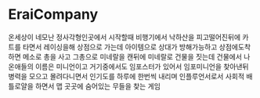 # EraiCompany
온세상이 네모난 정사각형인곳에서 시작할때 비행기에서 낙하산을 피고떨어진뒤에 카트를 타면서 레이싱을해 상점으로 가는데 아이템으로 상대가 방해가능하고 상점에도착하면 메소로 총을 사고 그총으로 미네랄을 캔뒤에 미네랄로 건물을 짓는데 건물에서 나온애들의 이름은 미니언이고 거기중에서도 임포스터가 있어서 임포미니언을 찾아낸뒤 병력을 모으고 몰려다니면서 인기도를 하루에 한번씩 내리며 인플루언서로서 사회적 배틀로얄을 하면서 맵 곳곳에 숨어있는 무들을 찾는 게임
